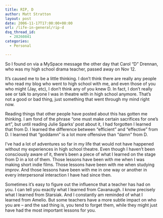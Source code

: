 ```yaml
---
title: RIP, D
author: Matt Stratton
layout: post
date: 2006-11-17T17:00:00+00:00
url: /life-in-general/rip-d
dsq_thread_id:
  - 28260841
categories:
  - Personal

---
```

So I found on via a MySpace message the other day that Carol &#8220;D&#8221; Drennan, who was my high school drama teacher, passed away on Nov 12.

It&#8217;s caused me to be a little thinking. I don&#8217;t think there are really any people who read my blog who went to high school with me, and even those of you who might (Jay, etc), I don&#8217;t think any of you knew D. In fact, I don&#8217;t really see or talk to anyone I was in theatre with in high school anymore. That&#8217;s not a good or bad thing, just something that went through my mind right now.

Reading things that other people have posted about this has gotten me thinking. I am fond of the phrase &#8220;one must make certain sacrifices for one&#8217;s art&#8221;, but until reading Julie Sparks&#8217; post about it, I had forgotten I learned that from D. I learned the difference between &#8220;efficient&#8221; and &#8220;effective&#8221; from D. I learned that &#8220;goddamn&#8221; is a lot more offensive than &#8220;damn&#8221; from D.

I&#8217;ve had a lot of adventures so far in my life that would not have happened without my experiences in high school theatre. Even though I haven&#8217;t been consciously aware of it, there&#8217;s been a piece of what I learned on the stage from D in a lot of them. Those lessons have been with me when I was making short indie films. Those lessons have been with me when studying improv. And those lessons have been with me in one way or another in every interpersonal interaction I have had since then.

Sometimes it&#8217;s easy to figure out the influence that a teacher has had on you. I can tell you exactly what I learned from Cavanaugh. I know precisely what I learned from Starsiak. And I constantly am reminded of what I learned from Amelio. But some teachers have a more subtle impact on who you are &#8211; and the sad thing is, you tend to forget them, while they might just have had the most important lessons for you.